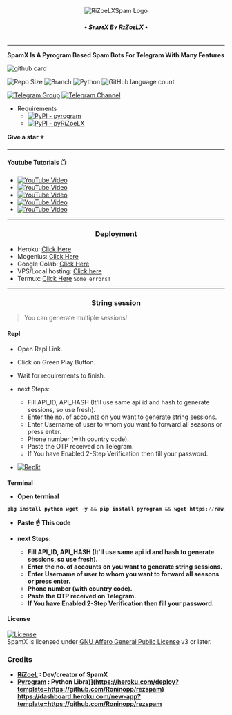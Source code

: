 <p align="center">
  <img src="resources/RiZoeLX.png" alt="RiZoeLXSpam Logo">
</p>
<h6 align="center">
  <b>• SᴘᴀᴍX Bʏ RɪZᴏᴇLX •</b>
</h6>

----

<b> SpamX Is A Pyrogram Based Spam Bots For Telegram With Many Features </b>

![github card](https://github-readme-stats.vercel.app/api/pin/?username=RiZoeLX&repo=SpamX&theme=lite)

![Repo Size](https://img.shields.io/github/repo-size/RiZoeLX/SpamX?&style=social&logo=github)
![Branch](https://img.shields.io/badge/Branch-main-white?&style=social&logo=github)
![Python](https://img.shields.io/badge/Python-v3.10-white?style=social&logo=python)
![GitHub language count](https://img.shields.io/github/languages/count/RiZoeLX/SpamX?&style=social&logo=hyper)

[![Telegram Group](https://img.shields.io/badge/Telegram-Group-white?&style=social&logo=telegram)](https://t.me/DNHxHELL)
[![Telegram Channel](https://img.shields.io/badge/Telegram-Channel-white?&style=social&logo=telegram)](https://t.me/RiZoelX)

 - Requirements
   - [![PyPI - pyrogram](https://img.shields.io/badge/pypi-pyrogram-informational)](https://pypi.org/project/pyrogram)  
   - [![PyPI - pyRiZoeLX](https://img.shields.io/badge/pypi-pyRiZoeLX-informational)](https://pypi.org/project/pyRiZoeLX) 

<b> Give a star ⭐</b>

----
<h4>Youtube Tutorials 📺</h4>

- [![YouTube Video](https://img.shields.io/youtube/views/GW_ZNdRrFtg?label=Tutorial++Heroku++&style=social)](https://youtu.be/GW_ZNdRrFtg)
- [![YouTube Video](https://img.shields.io/youtube/views/6XIjTbumJYY?label=Tutorial++Mogenius++&style=social)](https://youtu.be/6XIjTbumJYY)
- [![YouTube Video](https://img.shields.io/youtube/views/sYgy4_8i7c8?label=Tutorial++Google++Colab++&style=social)](https://youtu.be/sYgy4_8i7c8)
- [![YouTube Video](https://img.shields.io/youtube/views/yC9z3kYKIgU?label=Tutorial++VPS++&style=social)](https://youtu.be/yC9z3kYKIgU)
- [![YouTube Video](https://img.shields.io/youtube/views/ePpMvL6kdvI?label=Tutorial++VPS++Mobile++&style=social)](https://youtu.be/ePpMvL6kdvI)

----

<h3 align="center">Deployment</h3>

  - Heroku: [Click Here](https://github.com/RiZoeLX/SpamX/blob/main/resources/heroku.md)
  - Mogenius: [Click Here](https://youtu.be/6XIjTbumJYY)
  - Google Colab: [Click Here](https://youtu.be/sYgy4_8i7c8)
  - VPS/Local hosting: [Click here](https://github.com/RiZoeLX/SpamX/blob/main/resources/local.md)
  - Termux: [Click Here](https://github.com/RiZoeLX/SpamX/blob/main/resources/termux.md) `Some errors!`

----

<h3 align="center">String session</h3>

> You can generate multiple sessions!

<h4>Repl</h4>

  * Open Repl Link.
  * Click on Green Play Button.
  * Wait for requirements to finish.
  * next Steps:
    * Fill API_ID, API_HASH (It'll use same api id and hash to generate sessions, so use fresh).
    * Enter the no. of accounts on you want to generate string sessions.
    * Enter Username of user to whom you want to forward all seasons or press enter.
    * Phone number (with country code).
    * Paste the OTP received on Telegram.
    * If You have Enabled 2-Step Verification then fill your password.


  * [![Replit](https://img.shields.io/badge/SpamX-Run%20On%20ReplIT-black?style=for-the-badge&logo=replit)](https://replit.com/@RiZoeL/SpamX-Sessions?v=1)


<h4>Terminal</4>

  * Open terminal

   ```python
pkg install python wget -y && pip install pyrogram && wget https://raw.githubusercontent.com/RiZoeLX/SpamX/main/multisess.py && python3 multisess.py
   ```
  * Paste ☝️ This code

  * next Steps:
     * Fill API_ID, API_HASH (It'll use same api id and hash to generate sessions, so use fresh).
     * Enter the no. of accounts on you want to generate string sessions.
     * Enter Username of user to whom you want to forward all seasons or press enter.
     * Phone number (with country code).
     * Paste the OTP received on Telegram.
     * If You have Enabled 2-Step Verification then fill your password.

<h4> License </h4>

[![License](https://www.gnu.org/graphics/gplv3-or-later.png)](LICENSE)   
SpamX is licensed under [GNU Affero General Public License](https://www.gnu.org/licenses/gplv3-or-later.pngl) v3 or later.

<h3>Credits</h3>

  - <b> [RiZoeL](https://github.com/MrRizoel) : Dev/creator of SpamX </b> 
  - <b> [Pyrogram](https://github.com/pyrogram/pyrogram) : Python Libra)](https://heroku.com/deploy?template=https://github.com/Roninopp/rezspam)
https://dashboard.heroku.com/new-app?template=https://github.com/Roninopp/rezspam
